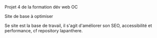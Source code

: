 Projet 4 de la formation dév web OC

Site de base à optimiser

Se site est la base de travail, il s'agit d'améliorer son SEO, accessibilité et performance, cf repository lapanthere.
